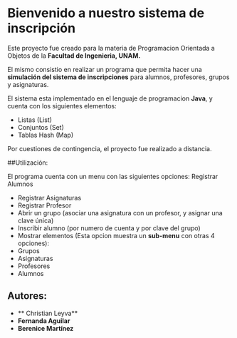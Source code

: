 # Bienvenido a nuestro sistema de inscripción

Este proyecto fue creado para la materia de Programacion Orientada a Objetos de la **Facultad de Ingenieria, UNAM.**

El mismo consistio en realizar un programa que permita hacer una **simulación del sistema de inscripciones** para alumnos, profesores, grupos y asignaturas.

El sistema esta implementado en el lenguaje de programacion **Java**, y cuenta con los siguientes elementos:
- Listas (List)
- Conjuntos (Set)
- Tablas Hash (Map)

Por cuestiones de contingencia, el proyecto fue realizado a distancia.

##Utilización:

El programa cuenta con un menu con las siguientes opciones:
Registrar Alumnos
- Registrar Asignaturas
- Registrar Profesor
- Abrir un grupo (asociar una asignatura con un profesor, y asignar una clave única)
- Inscribir alumno (por numero de cuenta y por clave del grupo)
- Mostrar elementos (Esta opcion muestra un **sub-menu** con otras 4 opciones):
 - Grupos
 - Asignaturas
 - Profesores
 - Alumnos


## Autores:
- ** Christian Leyva**
-  **Fernanda Aguilar**
-  **Berenice Martínez**